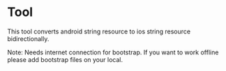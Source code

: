 # Tool
This tool converts android string resource to ios string resource bidirectionally.

Note: Needs internet connection for bootstrap. If you want to work offline please add bootstrap files on your local.
